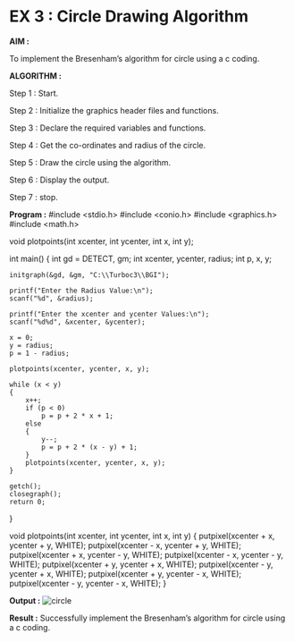 # EX 3 : Circle Drawing Algorithm

**AIM :**

To  implement the Bresenham’s  algorithm for circle using a c coding.


**ALGORITHM :**

Step 1 : Start.
    
Step 2 : Initialize the graphics header files and functions.
   
Step 3 : Declare the required variables and functions.
 
Step 4 : Get the co-ordinates and radius of the circle.

Step 5 : Draw the circle using the algorithm.

Step  6 : Display the output.
  
Step 7 : stop.

**Program :**
#include <stdio.h>
#include <conio.h>
#include <graphics.h>
#include <math.h>

void plotpoints(int xcenter, int ycenter, int x, int y);

int main() 
{
    int gd = DETECT, gm;
    int xcenter, ycenter, radius;
    int p, x, y;

    initgraph(&gd, &gm, "C:\\Turboc3\\BGI");

    printf("Enter the Radius Value:\n");
    scanf("%d", &radius);

    printf("Enter the xcenter and ycenter Values:\n");
    scanf("%d%d", &xcenter, &ycenter);

    x = 0;
    y = radius;
    p = 1 - radius;

    plotpoints(xcenter, ycenter, x, y);

    while (x < y)
    {
        x++;
        if (p < 0)
            p = p + 2 * x + 1;
        else
        {
            y--;
            p = p + 2 * (x - y) + 1;
        }
        plotpoints(xcenter, ycenter, x, y);
    }

    getch();
    closegraph();
    return 0;
}

void plotpoints(int xcenter, int ycenter, int x, int y)
{
    putpixel(xcenter + x, ycenter + y, WHITE);
    putpixel(xcenter - x, ycenter + y, WHITE);
    putpixel(xcenter + x, ycenter - y, WHITE);
    putpixel(xcenter - x, ycenter - y, WHITE);
    putpixel(xcenter + y, ycenter + x, WHITE);
    putpixel(xcenter - y, ycenter + x, WHITE);
    putpixel(xcenter + y, ycenter - x, WHITE);
    putpixel(xcenter - y, ycenter - x, WHITE);
}


**Output :**
![circle](https://github.com/user-attachments/assets/74e383d8-b446-4897-ae06-fca759843dcd)



**Result :**
Successfully  implement the Bresenham’s  algorithm for circle using a c coding.
